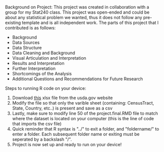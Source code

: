 Background on Project:
This project was created in collaboration with a group for my Stat240 class. 
This project was open-ended and could be about any statistical problem we wanted, thus it does not follow any pre-existing template and is all independent work.
The parts of this project that I contributed is as follows: 
- Background
- Data Sources
- Data Structure
- Data Cleaning and Background
- Visual Articulation and Interpretation
- Results and Interpretation
- Further Interpretation
- Shortcomings of the Analysis
- Additional Questions and Recommendations for Future Research

Steps to running R code on your device:
1. Download [this]([url](https://www.ers.usda.gov/data-products/food-access-research-atlas/download-the-data)) xlsx file from the usda.gov website
2. Modify the file so that only the varible sheet (containing: CensusTract, State, Country, etc..) is present and save as a csv
3. Lastly, make sure to modify line 50 of the project.final.RMD file to match where the dataset is located on your computer (this is the line of code that imports the csv file)
4. Quick reminder that R syntax is "../" to exit a folder, and "foldername/" to enter a folder. Each subsequent folder name or exiting must be seperated by a backslash "/".
5. Project is now set up and ready to run on your device!

